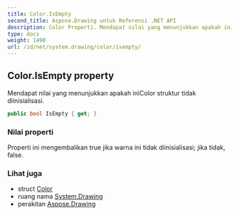 ```yaml
---
title: Color.IsEmpty
second_title: Aspose.Drawing untuk Referensi .NET API
description: Color Properti. Mendapat nilai yang menunjukkan apakah iniColor struktur tidak diinisialisasi.
type: docs
weight: 1490
url: /id/net/system.drawing/color/isempty/
---
```

## Color.IsEmpty property

Mendapat nilai yang menunjukkan apakah iniColor struktur tidak diinisialisasi.

```csharp
public bool IsEmpty { get; }
```

### Nilai properti

Properti ini mengembalikan true jika warna ini tidak diinisialisasi; jika tidak, false.

### Lihat juga

* struct [Color](../)
* ruang nama [System.Drawing](../../color/)
* perakitan [Aspose.Drawing](../../../)


